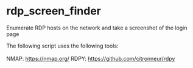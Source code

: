 # rdp_screen_finder
Enumerate RDP hosts on the network and take a screenshot of the login page

The following script uses the following tools:<br><br>
NMAP:
https://nmap.org/
RDPY:
https://github.com/citronneur/rdpy
